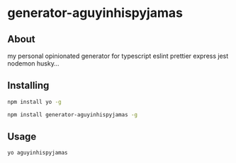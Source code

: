 # generator-aguyinhispyjamas


## About

my personal opinionated generator for typescript eslint prettier express jest nodemon husky…

## Installing

```bash
npm install yo -g
```

```bash
npm install generator-aguyinhispyjamas -g
```

## Usage

```bash
yo aguyinhispyjamas
```
